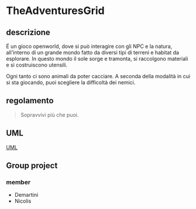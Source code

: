 # TheAdventuresGrid

## descrizione 

  É un gioco openworld, dove si può interagire con gli NPC e la natura, all'interno di un grande mondo fatto da diversi tipi di terreni e habitat da esplorare. In questo mondo il sole sorge e tramonta, si raccolgono materiali e si costruiscono utensili.

  Ogni tanto ci sono animali da poter cacciare. A seconda della modalità in cui si sta giocando, puoi scegliere la difficoltà dei nemici.


## regolamento

> Sopravvivi più che puoi.


## UML
[UML](https://github.com/deMartiniFrancesco/TheAdventuresGrid/blob/master/doc/UML_diagram.drawio)



## Group project
### member

- Demartini
- Nicolis

